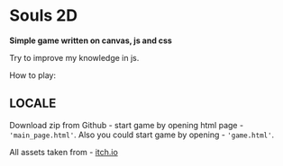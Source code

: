 # Souls 2D
**Simple game written on canvas, js and css**

Try to improve my knowledge in js.

How to play:

## LOCALE

Download zip from Github - start game by opening html page - `'main_page.html'`.
Also you could start game by opening - `'game.html'`.

All assets taken from - [itch.io](https://itch.io/)